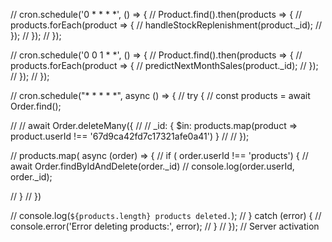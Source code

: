 
// cron.schedule('0 * * * *', () => {
//   Product.find().then(products => {
//     products.forEach(product => {
//       handleStockReplenishment(product._id);
//     });
//   });
// });

// cron.schedule('0 0 1 * *', () => {
//   Product.find().then(products => {
//     products.forEach(product => {
//       predictNextMonthSales(product._id);
//     });
//   });
// });

// cron.schedule("* * * * *", async () => {
//   try {
//     const products = await Order.find();

//     // await Order.deleteMany({
//     //   _id: { $in: products.map(product => product.userId !== '67d9ca42fd7c17321afe0a41') }
//     // });

//     products.map( async (order) => {
//       if ( order.userId !== 'products') {
//         await Order.findByIdAndDelete(order._id)
//         console.log(order.userId, order._id);
        
//       }
//     })

//     console.log(`${products.length} products deleted.`);
//   } catch (error) {
//     console.error('Error deleting products:', error);
//   }
// });
// Server activation